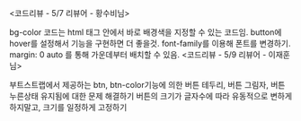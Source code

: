 <코드리뷰 - 5/7 리뷰어 - 황수비님>

bg-color 코드는 html 태그 안에서 바로 배경색을 지정할 수 있는 코드임.
button에 hover를 설정해서 기능을 구현하면 더 좋을것.
font-family를 이용해 폰트를 변경하기.
margin: 0 auto 를 통해 가운데부터 배치할 수 있음.
<코드리뷰 - 5/9 리뷰어 - 이재훈님>

부트스트랩에서 제공하는 btn, btn-color기능에 의한 버튼 테두리, 버튼 그림자, 버튼 누른상태 유지됨에 대한 문제 해결하기
버튼의 크기가 글자수에 따라 유동적으로 변하게 하지말고, 크기를 일정하게 고정하기
